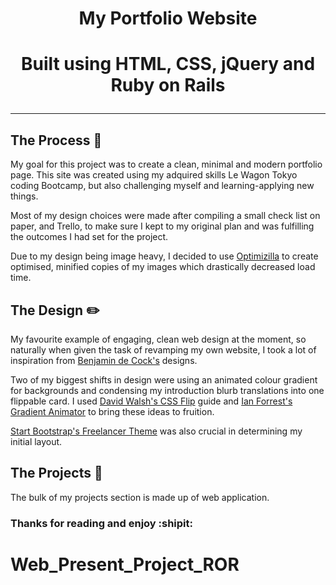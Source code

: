 

<h1 align="center">My Portfolio Website</h1>

<h1 align="center">

<p align="center">
Built using HTML, CSS, jQuery and Ruby on Rails</p>

---


## The Process :triangular_ruler:

My goal for this project was to create a clean, minimal and modern portfolio page. This site was created using my adquired skills Le Wagon Tokyo coding Bootcamp, but also challenging myself and learning-applying new things. 

Most of my design choices were made after compiling a small check list on paper, and Trello, to make sure I kept to my original plan and was fulfilling the outcomes I had set for the project.

Due to my design being image heavy, I decided to use [Optimizilla](http://optimizilla.com/) to create optimised, minified copies of my images which drastically decreased load time.

## The Design :pencil2:

My favourite example of engaging, clean web design at the moment, so naturally when given the task of revamping my own website, I took a lot of inspiration from [Benjamin de Cock's](https://dribbble.com/bdc) designs.


Two of my biggest shifts in design were using an animated colour gradient for backgrounds and condensing my introduction blurb translations into one flippable card. I used [David Walsh's CSS Flip](https://davidwalsh.name/css-flip) guide and [Ian Forrest's Gradient Animator](https://www.gradient-animator.com/) to bring these ideas to fruition.


[Start Bootstrap's Freelancer Theme](https://blackrockdigital.github.io/startbootstrap-freelancer/) was also crucial in determining my initial layout.

## The Projects :art:

The bulk of my projects section is made up of web application.

<h3>Thanks for reading and enjoy :shipit:</h3>

# Web_Present_Project_ROR
